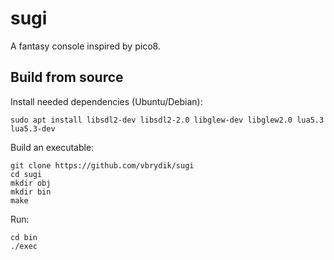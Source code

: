 # sugi

A fantasy console inspired by pico8.

## Build from source

Install needed dependencies (Ubuntu/Debian):

```
sudo apt install libsdl2-dev libsdl2-2.0 libglew-dev libglew2.0 lua5.3 lua5.3-dev
```

Build an executable:

```
git clone https://github.com/vbrydik/sugi
cd sugi
mkdir obj
mkdir bin 
make 
```

Run:

```
cd bin
./exec
```